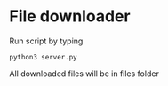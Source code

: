 # File downloader
Run script by typing

```python3 server.py```

All downloaded files will be in files folder